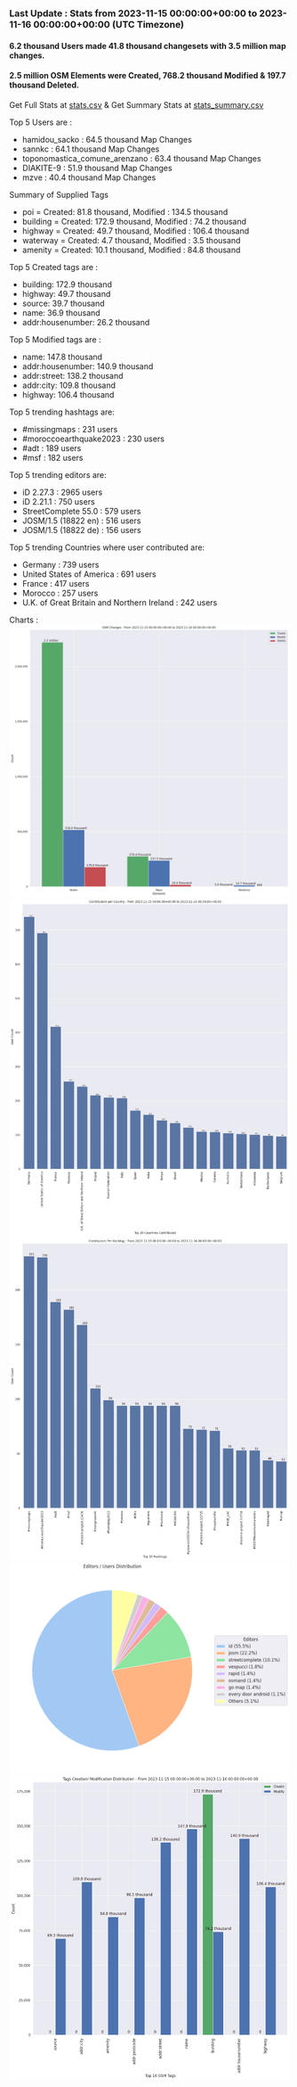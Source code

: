 ### Last Update : Stats from 2023-11-15 00:00:00+00:00 to 2023-11-16 00:00:00+00:00 (UTC Timezone)

#### 6.2 thousand Users made 41.8 thousand changesets with 3.5 million map changes.
#### 2.5 million OSM Elements were Created, 768.2 thousand Modified & 197.7 thousand Deleted.
Get Full Stats at [stats.csv](/stats/Global/Daily/stats.csv)
 & Get Summary Stats at [stats_summary.csv](/stats/Global/Daily/stats_summary.csv)

Top 5 Users are : 
- hamidou_sacko : 64.5 thousand Map Changes
- sannkc : 64.1 thousand Map Changes
- toponomastica_comune_arenzano : 63.4 thousand Map Changes
- DIAKITE-9 : 51.9 thousand Map Changes
- mzve : 40.4 thousand Map Changes

Summary of Supplied Tags
- poi = Created: 81.8 thousand, Modified : 134.5 thousand
- building = Created: 172.9 thousand, Modified : 74.2 thousand
- highway = Created: 49.7 thousand, Modified : 106.4 thousand
- waterway = Created: 4.7 thousand, Modified : 3.5 thousand
- amenity = Created: 10.1 thousand, Modified : 84.8 thousand


Top 5 Created tags are :
- building: 172.9 thousand
- highway: 49.7 thousand
- source: 39.7 thousand
- name: 36.9 thousand
- addr:housenumber: 26.2 thousand


Top 5 Modified tags are :
- name: 147.8 thousand
- addr:housenumber: 140.9 thousand
- addr:street: 138.2 thousand
- addr:city: 109.8 thousand
- highway: 106.4 thousand


Top 5 trending hashtags are:
- #missingmaps : 231 users
- #moroccoearthquake2023 : 230 users
- #adt : 189 users
- #msf : 182 users


Top 5 trending editors are:
- iD 2.27.3 : 2965 users
- iD 2.21.1 : 750 users
- StreetComplete 55.0 : 579 users
- JOSM/1.5 (18822 en) : 516 users
- JOSM/1.5 (18822 de) : 156 users


Top 5 trending Countries where user contributed are:
- Germany : 739 users
- United States of America : 691 users
- France : 417 users
- Morocco : 257 users
- U.K. of Great Britain and Northern Ireland : 242 users


 Charts : 
![Alt text](./stats_osm_changes.png) 
![Alt text](./stats_users_per_country.png) 
![Alt text](./stats_users_per_hashtag.png) 
![Alt text](./stats_editors_pie_chart.png) 
![Alt text](./stats_tags.png) 
